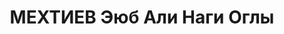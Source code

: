 ---
title: МЕХТИЕВ Эюб Али Наги Оглы
description: "1901 г.р., азербайджанец, б/п, старший лейтенант, пом. нач. 77 арт.\
  \ полка 77 Азерб. СД ЗакВО. \n  ВКВС - 13.10.1937, ВМН. Расстрелян 13.10.1937, Баку"
---